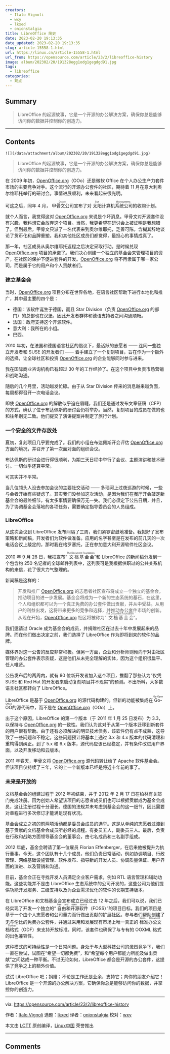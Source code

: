 ```yaml
---
creators:
  - Italo Vignoli
  - wxy
  - lkxed
  - onionstalgia
title: LibreOffice 简史
date: 2023-02-20 19:13:35
date_updated: 2023-02-20 19:13:35
slug: article-15558-1.html
url: https://linux.cn/article-15558-1.html
url_from: https://opensource.com/article/23/2/libreoffice-history
image: album/202302/20/191328egg1odg1gegdgd91.jpg
tags:
  - libreoffice
categories:
  - 观点
---
```


## Summary

> LibreOffice 的起源故事，它是一个开源的办公解决方案，确保你总是能够访问你的数据并控制你的创造力。

***

<!-- more -->

## Contents

`![](/data/attachment/album/202302/20/191328egg1odg1gegdgd91.jpg)`

> 
> LibreOffice 的起源故事，它是一个开源的办公解决方案，确保你总是能够访问你的数据并控制你的创造力。
> 
> 
> 

在 2009 年初，[OpenOffice.org](http://OpenOffice.org)（OOo）还是微软 Office 在个人办公生产力套件市场的主要竞争对手。这个流行的开源办公套件的社区，期待着 11 月在意大利奥尔维耶托举行的研讨会。事情进展顺利，未来看起来很光明。

可这之后，同年 4 月，<ruby> 甲骨文公司 <rt>  Oracle </rt></ruby> 宣布了对 <ruby> 太阳计算机系统公司 <rt>  Sun Microsystems </rt></ruby> 的收购计划。

就个人而言，我觉得这对 [OpenOffice.org](http://OpenOffice.org) 来说是个坏消息。甲骨文对开源套件没有兴趣，我料想它会放弃这个项目。当然，我更希望在研讨会上被证明是我想错了。但到最后，甲骨文只派了一名代表来到奥尔维耶托，乏善可陈，含糊其辞地谈论了货币化和品牌重塑。我和其他社区成员们都觉得，最担心的事情成真了。

那一年，社区成员从奥尔维耶托返程之后决定采取行动。是时候兑现 [OpenOffice.org](http://OpenOffice.org) 项目的承诺了。我们决心创建一个独立的基金会来管理项目的资产，在社区的保护下促进套件的开发。[OpenOffice.org](http://OpenOffice.org) 将不再隶属于哪一家公司，而是属于它的用户和个人贡献者们。

### 建立基金会

当时，[OpenOffice.org](http://OpenOffice.org) 项目分布在世界各地，在语言社区帮助下进行本地化和推广，其中最主要的四个是：

* 德国：该软件诞生于德国，而且 Star Division（负责 [OpenOffice.org](http://OpenOffice.org) 的部门）的总部也在汉堡，因此开发者群体和德语支持者之间沟通顺畅。
* 法国：政府支持这个开源软件。
* 意大利：我所在的小组。
* 巴西。

2010 年初，在法国和德国语言社区的倡议下，最活跃的志愿者 —— 连同一些独立开发者和 SUSE 的开发者们 —— 着手建立了一个复刻项目，旨在作为一个额外的选择，让全球社区和投资 [OpenOffice.org](http://OpenOffice.org) 的企业能够同时参与进来。

我在国际商业咨询机构已有超过 30 年的工作经验了。在这个项目中负责市场营销和战略沟通。

随后的几个月里，活动越发忙碌。由于从 Star Division 传来的消息越来越负面，每周都得召开一次电话会议。

即使 [OpenOffice.org](http://OpenOffice.org) 的解散似乎迫在眉睫，我们还是通过发布文章征稿（CFP）的方式，确认了位于布达佩斯的研讨会仍将举办。当然，复刻项目的成员在做的也和往年别无二致。他们提交了演讲提案并制定了旅行计划。

### 一个安全的文件存放处

夏初，复刻项目几乎要完成了。我们的小组在布达佩斯开会评估 [OpenOffice.org](http://OpenOffice.org) 方面的境况，并召开了第一次面对面的组织会议。

布达佩斯的研讨会进行得很顺利，为期三天日程中举行了会议、主题演讲和技术研讨。一切似乎还算平常。

可其实并不平常。

当几位领头人没去参加会议的主要社交活动 —— 多瑙河上过夜巡游的时候，一些与会者开始有些疑虑了。其实我们没参加这次活动，是因为我们在餐厅开会敲定新基金会的最终细节，有太多事情要确保万无一失。我们必须定下公告日期，并且，为了协调基金会落地的各项任务，需要确定指导委员会的人员组成。

### LibreOffice

从这次会议到 LibreOffice 发布间隔了三周，我们紧锣密鼓地准备。我拟好了发布策略和新闻稿，开发者们为软件做准备。应用的名字甚至是在发布的前几天的一次电话会议上敲定的，那时我在格罗塞托，正在参加意大利开源软件社区会议。

2010 年 9 月 28 日，我把宣布“<ruby> 文档基金会 <rt>  The Document Foundation </rt></ruby>”和 LibreOffice 的新闻稿分发到一个包含约 250 名记者的全球邮件列表中，这列表可是我根据供职过的公共关系机构的来信，花了很大力气整理的。

新闻稿是这样的：

> 
> 开发和推广 [OpenOffice.org](http://OpenOffice.org) 的志愿者社区宣布将成立一个独立的基金会，推动项目的进一步发展。基金会将成为一个新的生态系统的基石，在这里，个人和组织都可以为一个真正免费的办公套件做出贡献，并从中受益。从用户的利益出发，这将带来更多的竞争和选择，并推动办公套件市场的创新。从现在开始，[OpenOffice.org](http://OpenOffice.org) 社区将被称为“<ruby> 文档基金会 <rt>  The Document Foundation </rt></ruby>”。
> 
> 
> 

我们邀请过 Oracle 成为基金会的成员，并捐赠社区在过去十年中发展起来的品牌。而在他们做出决定之前，我们选择了 LibreOffice 作为即将到来的软件的品牌。

媒体界对这一公告的反应非常积极。但另一方面，企业和分析师则倾向于对由社区管理的办公套件表示质疑，这是他们从未完全理解的实体，因为这个组织很扁平、任人唯贤。

公告发布后的两周内，就有 80 位新开发者加入这个项目，推翻了那些认为“仅凭 SUSE 和 Red Hat 的开发者来启动复刻项目并不现实”的预测。不出所料，大多数语言社区都转向了 LibreOffice。

LibreOffice 是基于 [OpenOffice.org](http://OpenOffice.org) 的源代码构建的。但新的功能被集成在 <ruby> Go-OO <rt>  Go-Open Office </rt></ruby> 的源代码中，而不是在 [OpenOffice.org](http://OpenOffice.org)（OOo）上。

出于这个原因，LibreOffice 的第一个版本（于 2011 年 1 月 25 日发布）为 3.3，以保持与 [OpenOffice.org](http://OpenOffice.org) 的一致性。我们认为这对于从第一个版本迁移到新套件的用户很有帮助。由于还有必须解决的明显技术债务，该软件仍有点不成熟，这导致了一些问题和不稳定。这些问题预计将基本上通过 3.x 和 4.x 版本的代码清理和重构得到纠正。到了 5.x 和 6.x 版本，源代码应该已经稳定，并有条件改进用户界面，以及开发移动和云版本。

2011 年春天，甲骨文将 [OpenOffice.org](http://OpenOffice.org) 源代码转让给了 Apache 软件基金会。但该项目仅持续了三年，它的上一个新版本已经是将近十年前的事了。

### 未来是开放的

文档基金会的组建过程于 2012 年初结束，并于 2012 年 2 月 17 日在柏林有关部门完成注册。因为创始人希望该项目的志愿者成员们也可以根据贡献成为基金会成员，这让注册过程十分漫长。德国的法规并未考虑到基金会的这一细节，因此需要对章程进行多次修订才能满足现有状况。

基金会成立之初的前两项活动都是委员会成员的选举。这是从单纯的志愿者过渡到基于贡献的文档基金会成员所必经的规程。有委员五人，副委员三人。最后，负责在行政和战略方面领导基金会的董事会，由七名成员和三名副手组成。

2012 年底，基金会聘请了第一位雇员 Florian Effenberger，在后来他被提升为执行董事。今天，这个团队有十几个成员，他们负责日常活动，例如协调项目、行政管理、网络基础设施管理、软件发布、指导新的开发人员、协调质量保证、用户界面的演进、以及营销和沟通。

目前，基金会正在寻找开发人员满足企业客户需求，例如 RTL 语言管理和辅助功能。这些功能并不是由 LibreOffice 生态系统中的公司开发的，这些公司为他们提供功能开发服务、三级支持以及为企业需求优化的软件的长期支持版本。

在 LibreOffice 和文档基金会宣布成立已经过去 12 年之后，我们可以说，我们已经实现了开发一个独立的“<ruby> 自由和开源软件 <rt>  free and open source </rt></ruby>（FOSS）”的项目目标。我们的项目是基于一个由个人志愿者和公司量力而行做出贡献的扩展社区。参与者们帮助创建了无与伦比的免费办公套件，并通过采用和发展现有市场上唯一真正的<ruby> 标准办公文档格式 <rt>  Open Document Format </rt></ruby>（ODF）来支持开放标准。同时，该套件也确保了与专有的 OOXML 格式的出色兼容性。

这种模式的可持续性是一个日常问题。身处于与大型科技公司的激烈竞争下，我们一直在尝试，试图在“希望一切都免费”，和“希望每个用户都能力所能及做出贡献”之间达成一种平衡。不过无论如何，LibreOffice 都会是开源的办公套件，这提供了竞争之上的额外价值。

试试 LibreOffice 吧；捐赠；不论是工作还是业余，支持它；向你的朋友介绍它！LibreOffice 是一个开源的办公解决方案，它确保你总是能够访问你的数据，并掌控你的创造力。

---

via: <https://opensource.com/article/23/2/libreoffice-history>

作者：[Italo Vignoli](https://opensource.com/users/italovignoli) 选题：[lkxed](https://github.com/lkxed/) 译者：[onionstalgia](https://github.com/onionstalgia) 校对：[wxy](https://github.com/wxy)

本文由 [LCTT](https://github.com/LCTT/TranslateProject) 原创编译，[Linux中国](https://linux.cn/) 荣誉推出

***

## Comments

